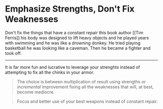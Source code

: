 # Emphasize Strengths, Don't Fix Weaknesses

Don't fix the things that have a constant repair this book author [[Tim Ferris]]
his body was designed to lift heavy objects and he played years with swimming and he was like a drowning donkey. He tried playing basketball he was looking like a caveman. Then he became a fighter and took off.
___ 
It is far more fun and lucrative to leverage your strenghts instead of attempting to fix all the chinks in your armor.

> The choice is between multiplication of result using strengths or *incremental* improvement fixing all the weaknesses that will, at best, become mediocre.

> Focus and better use of your best weapons instead of constant repair.